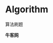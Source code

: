 # Algorithm
算法刷题

**牛客网**

[1]: https://github.com/XiaoKeKeLa/Algorithm/tree/main/%E7%89%9B%E5%AE%A2%E7%BD%91/%E6%95%B0%E7%BB%84%E5%B0%8F%E5%92%8C	"数组小和"

